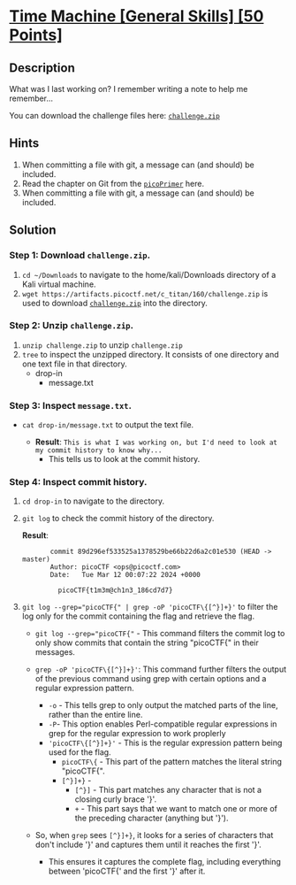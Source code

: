 # [Time Machine [General Skills] [50 Points]](https://play.picoctf.org/practice/challenge/425?category=5&originalEvent=73&page=1) #


## Description ##
What was I last working on? I remember writing a note to help me remember...

You can download the challenge files here: [`challenge.zip`](https://artifacts.picoctf.net/c_titan/160/challenge.zip)

## Hints ##
1. When committing a file with git, a message can (and should) be included.
2. Read the chapter on Git from the [`picoPrimer`](https://primer.picoctf.org/#_git_version_control) here.
3. When committing a file with git, a message can (and should) be included.

## Solution ##
### Step 1: Download `challenge.zip`. ###
1. `cd ~/Downloads` to navigate to the home/kali/Downloads directory of a Kali virtual machine.
2. `wget https://artifacts.picoctf.net/c_titan/160/challenge.zip` is used to download [`challenge.zip`](https://artifacts.picoctf.net/c_titan/160/challenge.zip) into the directory.

### Step 2: Unzip `challenge.zip`. ###
1. `unzip challenge.zip` to unzip `challenge.zip`
2. `tree` to inspect the unzipped directory. It consists of one directory and one text file in that directory.
   * drop-in
     * message.txt
   
### Step 3: Inspect `message.txt`. ###
* `cat drop-in/message.txt` to output the text file.
  
  * **Result**: `This is what I was working on, but I'd need to look at my commit history to know why... ` 
     * This tells us to look at the commit history.
   
### Step 4: Inspect commit history. ### 
1. `cd drop-in` to navigate to the directory.
2. `git log` to check the commit history of the directory.
   
   **Result**:
      
              commit 89d296ef533525a1378529be66b22d6a2c01e530 (HEAD -> master)
              Author: picoCTF <ops@picoctf.com>
              Date:   Tue Mar 12 00:07:22 2024 +0000
      
                picoCTF{t1m3m@ch1n3_186cd7d7}

3. `git log --grep="picoCTF{" | grep -oP 'picoCTF\{[^}]+}'` to filter the log only for the commit containing the flag and retrieve the flag.
   
   * `git log --grep="picoCTF{"` - This command filters the commit log to only show commits that contain the string "picoCTF{" in their messages.
   * `grep -oP 'picoCTF\{[^}]+}'`: This command further filters the output of the previous command using grep with certain options and a regular expression pattern.
     * `-o` - This  tells grep to only output the matched parts of the line, rather than the entire line.
     * `-P`- This option enables Perl-compatible regular expressions in grep for the regular expression to work proplerly
     * `'picoCTF\{[^}]+}'` - This is the regular expression pattern being used for the flag.
       * `picoCTF\{` - This part of the pattern matches the literal string "picoCTF{".
       * `[^}]+}` -
         * `[^}]` - This part matches any character that is not a closing curly brace '}'.
         * `+` - This part says that we want to match one or more of the preceding character (anything but '}').

   * So, when `grep` sees `[^}]+}`, it looks for a series of characters that don't include '}' and captures them until it reaches the first '}'.
     * This ensures it captures the complete flag, including everything between 'picoCTF{' and the first '}' after it.
      
